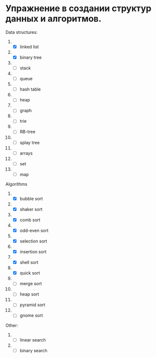 # Упражнение в создании структур данных и алгоритмов.
Data structures:

1. - [X] linked list
2. - [X] binary tree
3. - [ ] stack
4. - [ ] queue
5. - [ ] hash table
6. - [ ] heap
7.  - [ ] graph
8.  - [ ] trie
9.  - [ ] RB-tree
10. - [ ] splay tree
11. - [ ] arrays
12. - [ ] set
13. - [ ] map

Algorithms

1. - [X] bubble sort
2. - [X] shaker sort
3. - [X] comb sort
4. - [X] odd-even sort
5. - [X] selection sort
6. - [X] insertion sort
7. - [X] shell sort
8. - [X] quick sort
9. - [ ] merge sort
10. - [ ] heap sort
11. - [ ] pyramid sort
12. - [ ] gnome sort

Other:

1. - [ ] linear search
2. - [ ] binary search